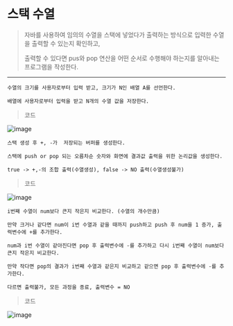 # 스택 수열

> 자바를 사용하여 임의의 수열을 스택에 넣었다가 출력하는 방식으로 입력한 수열을 출력할 수 있는지 확인하고, 
>
> 출력할 수 있다면 pus와 pop 연산을 어떤 순서로 수행해야 하는지를 알아내는 프로그램을 작성한다.

---

    수열의 크기를 사용자로부터 입력 받고, 크기가 N인 배열 A를 선언한다.

    배열에 사용자로부터 입력을 받고 N개의 수열 값을 저장한다.

> 코드

![image](https://github.com/ijijijijiji/JAVA/assets/129851513/c4219e3f-6baa-4db0-8911-40b45c3be0cc)

    스택 생성 후 +, -가  저장되는 버퍼를 생성한다.

    스택에 push or pop 되는 오름차순 숫자와 화면에 결과값 출력을 위한 논리값을 생성한다.

    true -> +,-의 조합 출력(수열생성), false -> NO 출력(수열생성불가)

> 코드

![image](https://github.com/ijijijijiji/JAVA/assets/129851513/1d6c0878-2100-4a65-8755-0acd89d1533f)

    i번째 수열이 num보다 큰지 작은지 비교한다. (수열의 개수만큼)

    만약 크거나 같다면 num이 i번 수열과 같을 때까지 push하고 push 후 num을 1 증가, 출력변수에 +를 추가한다.

    num과 i번 수열이 같아진다면 pop 후 출력변수에 -를 추가하고 다시 i번째 수열이 num보다 큰지 작은지 비교한다.

    만약 작다면 pop의 결과가 i번째 수열과 같은지 비교하고 같으면 pop 후 출력변수에 -를 추가한다.

    다르면 출력불가, 모든 과정을 종료, 출력변수 = NO

> 코드

![image](https://github.com/ijijijijiji/JAVA/assets/129851513/e6685c81-b67e-4dc4-afeb-4ea73623be19)
